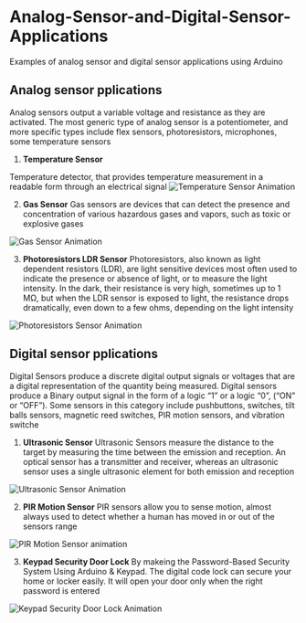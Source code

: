 # Analog-Sensor-and-Digital-Sensor-Applications
Examples of analog sensor and digital sensor  applications using Arduino


## Analog sensor pplications
Analog sensors output a variable voltage and resistance as they are activated. The most generic type of analog sensor is a potentiometer, and more specific types include flex sensors, photoresistors, microphones, some temperature sensors

1. **Temperature Sensor**

 Temperature detector, that provides temperature measurement in a readable form through an electrical signal
 ![Temperature Sensor Animation](https://user-images.githubusercontent.com/90250848/187375847-09e76f56-a0a9-4e84-9a4b-544e1cb16caf.gif)


2. **Gas Sensor**
Gas sensors are devices that can detect the presence and concentration of various hazardous gases and vapors, such as toxic or explosive gases

![Gas Sensor Animation](https://user-images.githubusercontent.com/90250848/187376381-098cd002-b587-41b5-acb4-fcc38ea19065.gif)



3. **Photoresistors LDR Sensor**
Photoresistors, also known as light dependent resistors (LDR), are light sensitive devices most often used to indicate the presence or absence of light, or to measure the light intensity. In the dark, their resistance is very high, sometimes up to 1 MΩ, but when the LDR sensor is exposed to light, the resistance drops dramatically, even down to a few ohms, depending on the light intensity

![Photoresistors  Sensor Animation](https://user-images.githubusercontent.com/90250848/187378256-b4538930-7311-40ac-a8e7-e5ca3e2aafae.gif)



## Digital sensor pplications
Digital Sensors produce a discrete digital output signals or voltages that are a digital representation of the quantity being measured. Digital sensors produce a Binary output signal in the form of a logic “1” or a logic “0”, (“ON” or “OFF”). Some sensors in this category include pushbuttons, switches, tilt balls sensors, magnetic reed switches, PIR motion sensors, and vibration switche

1. **Ultrasonic Sensor**
Ultrasonic Sensors measure the distance to the target by measuring the time between the emission and reception. An optical sensor has a transmitter and receiver, whereas an ultrasonic sensor uses a single ultrasonic element for both emission and reception

![Ultrasonic Sensor Animation](https://user-images.githubusercontent.com/90250848/187387682-d722d301-ff60-4682-8006-347399519faa.gif)


2. **PIR Motion Sensor**
PIR sensors allow you to sense motion, almost always used to detect whether a human has moved in or out of the sensors range

![PIR Motion Sensor animation](https://user-images.githubusercontent.com/90250848/187388535-c6ddc9d0-660a-43ad-849b-aef8ef3f9e7e.gif)



3. **Keypad Security Door Lock**
By makeing the Password-Based Security System Using Arduino & Keypad. The digital code lock can secure your home or locker easily. It will open your door only when the right password is entered

![Keypad Security Door Lock Animation](https://user-images.githubusercontent.com/90250848/187389837-2da12a61-4253-4116-84db-38c8d3c83b68.gif)

